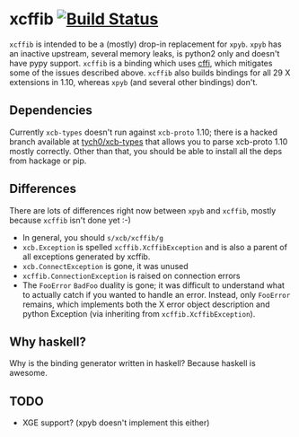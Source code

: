 # xcffib [![Build Status](https://travis-ci.org/tych0/xcffib.svg)](https://travis-ci.org/tych0/xcffib)

`xcffib` is intended to be a (mostly) drop-in replacement for `xpyb`. `xpyb`
has an inactive upstream, several memory leaks, is python2 only and doesn't
have pypy support. `xcffib` is a binding which uses
[cffi](https://cffi.readthedocs.org/), which mitigates some of the issues
described above. `xcffib` also builds bindings for all 29 X extensions in 1.10,
whereas `xpyb` (and several other bindings) don't.

## Dependencies

Currently `xcb-types` doesn't run against `xcb-proto` 1.10; there is a hacked
branch available at [tych0/xcb-types](http://github.com/tych0/xcb-types) that
allows you to parse xcb-proto 1.10 mostly correctly. Other than that, you
should be able to install all the deps from hackage or pip.

## Differences

There are lots of differences right now between `xpyb` and `xcffib`, mostly
because `xcffib` isn't done yet :-)

* In general, you should `s/xcb/xcffib/g`
* `xcb.Exception` is spelled `xcffib.XcffibException` and is also a parent of
   all exceptions generated by xcffib.
* `xcb.ConnectException` is gone, it was unused
* `xcffib.ConnectionException` is raised on connection errors
* The `FooError` `BadFoo` duality is gone; it was difficult to understand what
  to actually catch if you wanted to handle an error. Instead, only `FooError`
  remains, which implements both the X error object description and python
  Exception (via inheriting from `xcffib.XcffibException`).

## Why haskell?

Why is the binding generator written in haskell? Because haskell is awesome.

## TODO

* XGE support? (xpyb doesn't implement this either)
